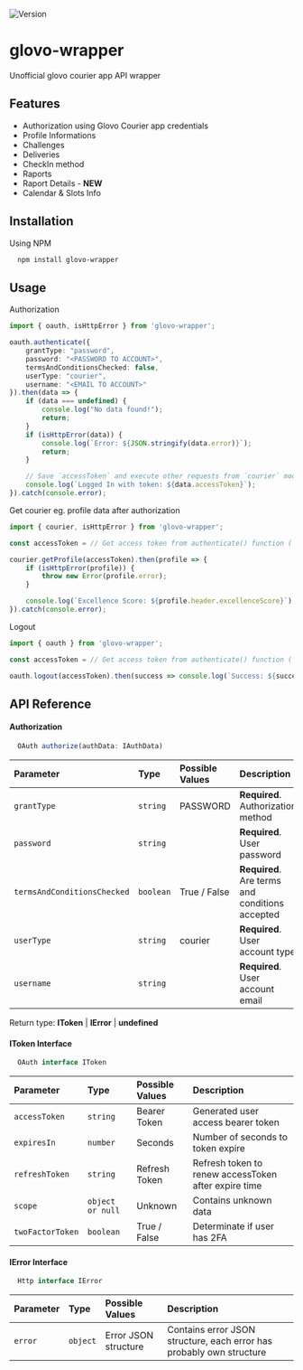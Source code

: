 ![Version](https://img.shields.io/github/package-json/v/kwatrak02/glovo-wrapper?style=for-the-badge)

# glovo-wrapper

Unofficial glovo courier app API wrapper


## Features

- Authorization using Glovo Courier app credentials
- Profile Informations
- Challenges
- Deliveries
- CheckIn method
- Raports
- Raport Details - **NEW**
- Calendar & Slots Info



## Installation

Using NPM

```bash
  npm install glovo-wrapper
```
## Usage

Authorization
```typescript
import { oauth, isHttpError } from 'glovo-wrapper';

oauth.authenticate({
    grantType: "password",
    password: "<PASSWORD TO ACCOUNT>",
    termsAndConditionsChecked: false,
    userType: "courier",
    username: "<EMAIL TO ACCOUNT>"
}).then(data => {
    if (data === undefined) {
        console.log("No data found!");
        return;
    }
    if (isHttpError(data)) {
        console.log(`Error: ${JSON.stringify(data.error)}`);
        return;
    }

    // Save `accessToken` and execute other requests from `courier` module
    console.log(`Logged In with token: ${data.accessToken}`);
}).catch(console.error);
```

Get courier eg. profile data after authorization
```typescript
import { courier, isHttpError } from 'glovo-wrapper';

const accessToken = // Get access token from authenticate() function (`oauth` module);

courier.getProfile(accessToken).then(profile => {
    if (isHttpError(profile)) {
        throw new Error(profile.error);
    }

    console.log(`Excellence Score: ${profile.header.excellenceScore}`);
}).catch(console.error);
```

Logout
```typescript
import { oauth } from 'glovo-wrapper';

const accessToken = // Get access token from authenticate() function (`oauth` module);

oauth.logout(accessToken).then(success => console.log(`Success: ${success}`));
```
## API Reference

#### Authorization

```typescript
  OAuth authorize(authData: IAuthData)
```

| Parameter | Type     | Possible Values | Description                |
| :-------- | :------- | :------ | :------------------ |
| `grantType` | `string` | PASSWORD | **Required**. Authorization method |
| `password` | `string` |  | **Required**. User password |
| `termsAndConditionsChecked` | `boolean` | True / False | **Required**.  Are terms and conditions accepted|
| `userType` | `string` | courier | **Required**.  User account type|
| `username` | `string` |  | **Required**.  User account email|

Return type: **IToken** | **IError** | **undefined**

#### IToken Interface

```typescript
  OAuth interface IToken
```

| Parameter | Type     | Possible Values | Description                |
| :-------- | :------- | :------ | :------------------ |
| `accessToken` | `string` | Bearer Token | Generated user access bearer token |
| `expiresIn` | `number` | Seconds | Number of seconds to token expire |
| `refreshToken` | `string` | Refresh Token | Refresh token to renew accessToken after expire time |
| `scope` | `object or null` | Unknown | Contains unknown data |
| `twoFactorToken` | `boolean` | True / False | Determinate if user has 2FA |

#### IError Interface

```typescript
  Http interface IError
```

| Parameter | Type     | Possible Values | Description                |
| :-------- | :------- | :------ | :------------------ |
| `error` | `object` | Error JSON structure | Contains error JSON structure, each error has probably own structure |